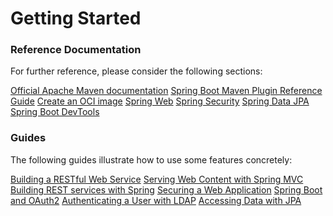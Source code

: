 # Getting Started

### Reference Documentation
For further reference, please consider the following sections:

 [Official Apache Maven documentation](https://maven.apache.org/guides/index.html)
 [Spring Boot Maven Plugin Reference Guide](https://docs.spring.io/spring-boot/docs/3.3.0/maven-plugin/reference/html/)
 [Create an OCI image](https://docs.spring.io/spring-boot/docs/3.3.0/maven-plugin/reference/html/#build-image)
 [Spring Web](https://docs.spring.io/spring-boot/docs/3.3.0/reference/htmlsingle/index.html#web)
 [Spring Security](https://docs.spring.io/spring-boot/docs/3.3.0/reference/htmlsingle/index.html#web.security)
 [Spring Data JPA](https://docs.spring.io/spring-boot/docs/3.3.0/reference/htmlsingle/index.html#data.sql.jpa-and-spring-data)
 [Spring Boot DevTools](https://docs.spring.io/spring-boot/docs/3.3.0/reference/htmlsingle/index.html#using.devtools)

### Guides
The following guides illustrate how to use some features concretely:

 [Building a RESTful Web Service](https://spring.io/guides/gs/rest-service/)
 [Serving Web Content with Spring MVC](https://spring.io/guides/gs/serving-web-content/)
 [Building REST services with Spring](https://spring.io/guides/tutorials/rest/)
 [Securing a Web Application](https://spring.io/guides/gs/securing-web/)
 [Spring Boot and OAuth2](https://spring.io/guides/tutorials/spring-boot-oauth2/)
 [Authenticating a User with LDAP](https://spring.io/guides/gs/authenticating-ldap/)
 [Accessing Data with JPA](https://spring.io/guides/gs/accessing-data-jpa/)

